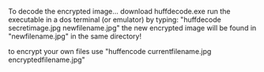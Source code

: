 To decode the encrypted image...
download huffdecode.exe
run the executable in a dos terminal (or emulator) by typing:
"huffdecode secretimage.jpg newfilename.jpg"
the new encrypted image will be found in "newfilename.jpg" in the same directory!

to encrypt your own files use
"huffencode currentfilename.jpg encryptedfilename.jpg"
